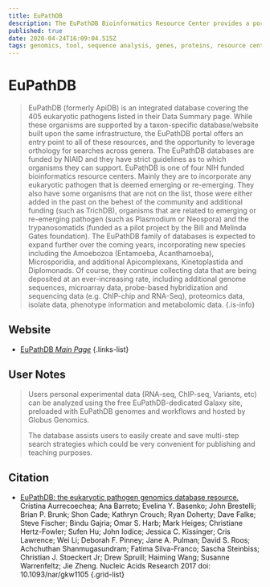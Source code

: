 ```yaml
---
title: EuPathDB
description: The EuPathDB Bioinformatics Resource Center provides a portal for accessing genomic-scale datasets associated with the diverse eukaryotic microbes.
published: true
date: 2020-04-24T16:09:04.515Z
tags: genomics, tool, sequence analysis, genes, proteins, resource center, database, eukaryotes, transcriptomics, prediction, proteomics, function
---
```


# EuPathDB

> EuPathDB (formerly ApiDB) is an integrated database covering the 405 eukaryotic pathogens listed in their Data Summary page.
While these organisms are supported by a taxon-specific database/website built upon the same infrastructure, the EuPathDB portal offers an entry point to all of these resources, and the opportunity to leverage orthology for searches across genera.
&NewLine;
The EuPathDB databases are funded by NIAID and they have strict guidelines as to which organisms they can support. EuPathDB is one of four NIH funded bioinformatics resource centers. Mainly they are to incorporate any eukaryotic pathogen that is deemed emerging or re-emerging. They also have some organisms that are not on the list, those were either added in the past on the behest of the community and additional funding (such as TrichDB), organisms that are related to emerging or re-emerging pathogen (such as Plasmodium or Neospora) and the trypanosomatids (funded as a pilot project by the Bill and Melinda Gates foundation).
&NewLine;
The EuPathDB family of databases is expected to expand further over the coming years, incorporating new species including the Amoebozoa (Entamoeba, Acanthamoeba), Microsporidia, and additional Apicomplexans, Kinetoplastida and Diplomonads. Of course, they continue collecting data that are being deposited at an ever-increasing rate, including additional genome sequences, microarray data, probe-based hybridization and sequencing data (e.g. ChIP-chip and RNA-Seq), proteomics data, isolate data, phenotype information and metabolomic data.
{.is-info}

## Website

- [EuPathDB *Main Page*](https://eupathdb.org/eupathdb/)
{.links-list}

## User Notes
> Users personal experimental data (RNA-seq, ChIP-seq, Variants, etc) can be analyzed using the free EuPathDB-dedicated Galaxy site, preloaded with EuPathDB genomes and workflows and hosted by Globus Genomics.
>
> The database assists users to easily create and save multi-step search strategies which could be very convenient for publishing and teaching purposes. 

## Citation

- [EuPathDB: the eukaryotic pathogen genomics database resource.](https://www.ncbi.nlm.nih.gov/pubmed/27903906) Cristina Aurrecoechea; Ana Barreto; Evelina Y. Basenko; John Brestelli; Brian P. Brunk; Shon Cade; Kathryn Crouch; Ryan Doherty; Dave Falke; Steve Fischer; Bindu Gajria; Omar S. Harb; Mark Heiges; Christiane Hertz-Fowler; Sufen Hu; John Iodice; Jessica C. Kissinger; Cris Lawrence; Wei Li; Deborah F. Pinney; Jane A. Pulman; David S. Roos; Achchuthan Shanmugasundram; Fatima Silva-Franco; Sascha Steinbiss; Christian J. Stoeckert Jr; Drew Spruill; Haiming Wang; Susanne Warrenfeltz; Jie Zheng. Nucleic Acids Research 2017 doi: 10.1093/nar/gkw1105
{.grid-list}